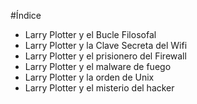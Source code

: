 #Índice

* Larry Plotter y el Bucle Filosofal
* Larry Plotter y la Clave Secreta del Wifi
* Larry Plotter y el prisionero del Firewall
* Larry Plotter y el malware de fuego
* Larry Plotter y la orden de Unix
* Larry Plotter y el misterio del hacker
